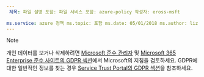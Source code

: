```yaml
---
 제목: 파일 설명 포함: 파일 서비스 포함: azure-policy 작성자: eross-msft
 
ms.service: azure 정책 ms.topic: 포함 ms.date: 05/01/2018 ms.author: lizross ms.custom: 포함 파일 ms.collection: M365 id-장치 관리
---
```


>[!Note]
>개인 데이터를 보거나 삭제하려면 [Microsoft 준수 관리자](https://servicetrust.microsoft.com/ComplianceManager) 및 [Microsoft 365 Enterprise 준수 사이트의 GDPR 섹션](https://docs.microsoft.com/en-us/microsoft-365/compliance/gdpr)에서 Microsoft의 지침을 검토하세요. GDPR에 대한 일반적인 정보를 찾는 경우 [Service Trust Portal의 GDPR 섹션](https://servicetrust.microsoft.com/ViewPage/GDPRGetStarted)을 참조하세요.
